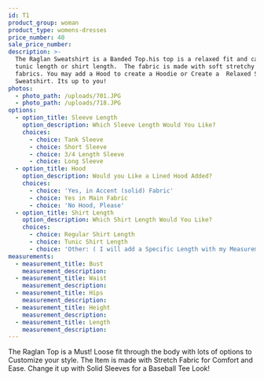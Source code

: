 ```yaml
---
id: T1
product_group: woman
product_type: womens-dresses
price_number: 40
sale_price_number:
description: >-
  The Raglan Sweatshirt is a Banded Top.his top is a relaxed fit and can be
  tunic length or shirt length.  The fabric is made with soft stretchy knit
  fabrics. You may add a Hood to create a Hoodie or Create a  Relaxed Simple
  Sweatshirt. Its up to you!
photos:
  - photo_path: /uploads/701.JPG
  - photo_path: /uploads/718.JPG
options:
  - option_title: Sleeve Length
    option_description: Which Sleeve Length Would You Like?
    choices:
      - choice: Tank Sleeve
      - choice: Short Sleeve
      - choice: 3/4 Length Sleeve
      - choice: Long Sleeve
  - option_title: Hood
    option_description: Would you Like a Lined Hood Added?
    choices:
      - choice: 'Yes, in Accent (solid) Fabric'
      - choice: Yes in Main Fabric
      - choice: 'No Hood, Please'
  - option_title: Shirt Length
    option_description: Which Shirt Length Would You Like?
    choices:
      - choice: Regular Shirt Length
      - choice: Tunic Shirt Length
      - choice: 'Other: ( I will add a Specific Length with my Measurements)'
measurements:
  - measurement_title: Bust
    measurement_description:
  - measurement_title: Waist
    measurement_description:
  - measurement_title: Hips
    measurement_description:
  - measurement_title: Height
    measurement_description:
  - measurement_title: Length
    measurement_description:
---
```


The Raglan Top is a Must! Loose fit through the body with lots of options to Customize your style. The Item is made with Stretch Fabric for Comfort and Ease. Change it up with Solid Sleeves for a Baseball Tee Look!
